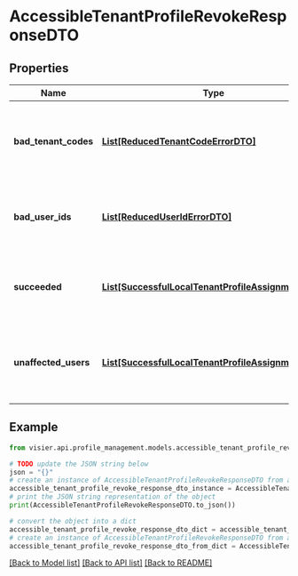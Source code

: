 # AccessibleTenantProfileRevokeResponseDTO


## Properties

Name | Type | Description | Notes
------------ | ------------- | ------------- | -------------
**bad_tenant_codes** | [**List[ReducedTenantCodeErrorDTO]**](ReducedTenantCodeErrorDTO.md) | A list of objects representing any tenants that returned errors. | [optional] 
**bad_user_ids** | [**List[ReducedUserIdErrorDTO]**](ReducedUserIdErrorDTO.md) | A list of objects representing the user IDs that may not be valid. | [optional] 
**succeeded** | [**List[SuccessfulLocalTenantProfileAssignmentDTO]**](SuccessfulLocalTenantProfileAssignmentDTO.md) | A list of objects representing the valid user IDs that succeeded. | [optional] 
**unaffected_users** | [**List[SuccessfulLocalTenantProfileAssignmentDTO]**](SuccessfulLocalTenantProfileAssignmentDTO.md) | A list of objects representing the valid user IDs that were not affected. | [optional] 

## Example

```python
from visier.api.profile_management.models.accessible_tenant_profile_revoke_response_dto import AccessibleTenantProfileRevokeResponseDTO

# TODO update the JSON string below
json = "{}"
# create an instance of AccessibleTenantProfileRevokeResponseDTO from a JSON string
accessible_tenant_profile_revoke_response_dto_instance = AccessibleTenantProfileRevokeResponseDTO.from_json(json)
# print the JSON string representation of the object
print(AccessibleTenantProfileRevokeResponseDTO.to_json())

# convert the object into a dict
accessible_tenant_profile_revoke_response_dto_dict = accessible_tenant_profile_revoke_response_dto_instance.to_dict()
# create an instance of AccessibleTenantProfileRevokeResponseDTO from a dict
accessible_tenant_profile_revoke_response_dto_from_dict = AccessibleTenantProfileRevokeResponseDTO.from_dict(accessible_tenant_profile_revoke_response_dto_dict)
```
[[Back to Model list]](../README.md#documentation-for-models) [[Back to API list]](../README.md#documentation-for-api-endpoints) [[Back to README]](../README.md)


